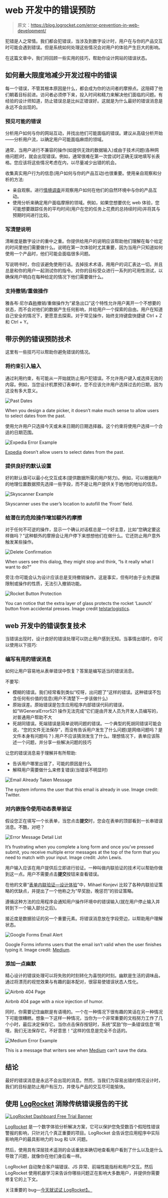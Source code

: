 # web 开发中的错误预防

> 原文：<https://blog.logrocket.com/error-prevention-in-web-development/>

犯错是人之常情。我们都会犯错误，当涉及到数字设计时，用户在与你的产品交互时可能会遇到错误。但是系统如何处理这些情况会对用户的体验产生巨大的影响。

在这篇文章中，我们将回顾一些实用的技巧，帮助你设计网站的错误状态。

## 如何最大限度地减少开发过程中的错误

每一个错误，不管其根本原因是什么，都会成为你的访问者的摩擦点。这阻碍了他们朝着目标前进。访问者必须停下来，投入时间和精力来解决他们面临的问题。有经验的设计师知道，防止错误总是比纠正错误好。这就是为什么最好的错误消息是永远不会出现的。

### 预见可能的错误

分析用户如何与你的网站互动，并找出他们可能面临的错误。建议从高级分析开始——分析用户流，以确定用户可能面临麻烦的领域。

通常，当用户进行不兼容的操作(如提供无效的数据输入)或由于技术问题(各种网络问题)时，就会出现错误。例如，通常很难在第一次尝试时正确无误地填写长表格。您应该将这些情况考虑在内，以尽量减少出错的机会。

收集真实用户行为的信息(用户如何与你的产品互动)也很重要。使用亲自观察和分析的方法:

*   亲自观察。进行[情境调查](https://www.nngroup.com/articles/contextual-inquiry/)并观察用户如何在他们的自然环境中与你的产品互动。
*   使用分析来确定用户面临摩擦的领域。例如，如果您想要优化 web 体验，您可能想要跟踪任务的平均时间(用户在您的任务上花费的总持续时间)并将其与预期时间进行比较。

### 写清楚说明

清晰度是数字设计的重中之重。你提供给用户的说明应该帮助他们理解在每个给定的时间里他们需要做什么。说明在第一次体验时尤其重要，因为当用户只知道如何使用一个产品时，他们可能会面临很多问题。

写说明书时，你应该避免使用行话。去掉技术术语，用用户的词汇表达一切。并且总是和你的用户一起测试你的指令。对你的目标受众进行一系列的可用性测试，以确保用户明白在每种给定的情况下他们需要做什么。

### 支持撤销/重做操作

雅各布·尼尔森[称](https://www.nngroup.com/articles/ten-usability-heuristics/)撤销/重做操作为“紧急出口”这个特性允许用户离开一个不想要的状态，而不会对他们的数据产生任何影响，并给用户一个探索的自由。用户在知道自己安全的情况下，更愿意去探索。对于常见操作，始终支持键盘快捷键 Ctrl + Z 和 Ctrl + Y。

## 带示例的错误预防技术

这里有一些技巧可以帮助你避免错误的情况。

### 将约束引入输入

通过利用约束，有可能从一开始就防止用户犯错误。不允许用户键入或选择无效的内容。例如，当您设计机票预订表单时，您不应该允许用户选择过去的日期，因为这没有多大意义。

![Past Dates](img/977288a369321f2588d138fc02b10fe0.png)

When you design a date picker, it doesn’t make much sense to allow users to select dates from the past.

使用允许用户只选择今天或未来日期的日期选择器。这个约束将使用户选择一个合适的日期范围。

![Expedia Error Example](img/7ee96d53119a4d226f92fe9c5414b2c7.png)

[Expedia](https://www.expedia.com) doesn’t allow users to select dates from the past.

### 提供良好的默认设置

好的默认值可以最小化交互成本(提供数据所需的用户努力)。例如，可以根据用户的地理位置数据预先选择一些字段，而不是让用户提供关于她/他的地址的信息。

![Skyscanner Example](img/79ca36753c34c88c5ef14d0cf20c56d5.png)

Skyscanner uses the user’s location to autofill the ‘From’ field.

### 给潜在的危险操作增加额外的摩擦

对于任何不可逆的操作，显示一个确认对话框总是一个好主意，比如“您确定要这样做吗？”这种额外的摩擦会让用户停下来想想他们在做什么。它还防止用户意外触发某些操作。

![Delete Confirmation](img/57999b4926438f256a46cd17ce1cb597.png)

When users see this dialog, they might stop and think, “Is it really what I want to do?”

旁注:你可能会认为设计应该总是支持撤销操作。这是事实，但有时由于业务逻辑限制或操作的性质，无法引入撤销功能。

![Rocket Button Protection](img/495c8837ff0873734a67302ebbf8f441.png)

You can notice that the extra layer of glass protects the rocket ‘Launch’ button from accidental presses. Image credit [telstarlogistics](https://telstarlogistics.typepad.com/telstarlogistics/2010/10/how-to-launch-a-chinese-rocket-to-the-moon.html).

## web 开发中的错误恢复技术

当错误出现时，设计良好的错误处理可以防止用户感到无知。当事情出错时，你可以使用以下技巧:

### 编写有用的错误消息

如何让用户容易地从表单错误中恢复？答案是编写适当的错误消息。

不要写:

*   模糊的错误。我们经常看到类似“哎呀，出问题了”这样的错误。这种错误不包含任何有价值的信息(用户不清楚下一步该做什么)
*   原始误差。原始错误是包含应用程序内部错误代码的错误，如“WGeneralError521 操作无法完成”它们是由开发人员为开发人员编写的，对普通用户帮助不大
*   死胡同错误。死端错误是简单说明问题的错误。一个典型的死胡同错误可能会说，“您的文件无法保存”，而没有告诉用户发生了什么问题(是网络问题吗？是文件本身有问题吗？).用户不应该猜测发生了什么。理想情况下，表单应该陈述一个问题，并分享一些解决问题的技巧

让您的错误消息易于理解并有所帮助:

*   告诉用户哪里出错了，可能的原因是什么
*   解释用户需要做什么来修复错误(当错误不明显时)

![Email Already Taken Message](img/af237bd20857ec87859d86a3764221d8.png)

The system informs the user that this email is already in use. Image credit: Twitter.

### 对内嵌指令使用动态表单验证

假设您正在填写一个长表单，当您点击**提交**时，您会在表单的顶部看到一长串错误消息。不酷，对吧？

![Error Message Detail List](img/ab3c571c0fdafbf76118c8e91ac8ce91.png)

It’s frustrating when you complete a long form and once you’ve pressed submit, you receive multiple error messages at the top of the form that you need to match with your input. Image credit: John Lewis.

用户输入应该在用户提供后立即进行验证。一种叫做内联验证的技术可以帮助你做到这一点。用户不需要点击**提交**按钮来查看错误。

在他的文章“[表单内联验证—设计体验](https://medium.com/wdstack/inline-validation-in-forms-designing-the-experience-123fb34088ce#.fl86493cl)”中，Mihael Konjevi 比较了各种内联验证策略的优缺点，并提出了一个他称之为“早奖励，晚惩罚”的验证策略。

遵循这种方法的应用程序会通知用户操作环境中的错误输入(就在用户停止输入并转到下一个输入部分之后)。

接近度是数据验证的另一个重要元素。将错误消息放在字段旁边，以帮助用户理解状态。

![Google Forms Email Alert](img/2fca62ded85140b3fce90bff3810f41b.png)

Google Forms informs users that the email isn’t valid when the user finishes typing it. Image credit: [Medium](https://medium.com/wdstack/inline-validation-in-forms-designing-the-experience-123fb34088ce#.fl86493cl).

### 添加一点幽默

精心设计的错误处理可以将失败的时刻转化为喜悦的时刻。幽默是生活的调味品，通过将漂亮的视觉效果与有趣的副本配对，很容易使错误状态人性化。

![Airbnb 404 Page](img/6d6f3c03b04de57d75e9c5b1c58d566f.png)

Airbnb 404 page with a nice injection of humor.

同时，你需要记住幽默是有语境的。一个在一种情况下很有趣的笑话在另一种情况下可能很糟糕。想象一下这样一种情况，当你为一个非常重要的文档努力工作了几个小时，最后决定保存它。当你点击保存按钮时，系统“奖励”你一条错误信息“啊哦，我们无法保存它。不好意思！”这样的信息是完全不合适的。

![Medium Error Example](img/de6d61f39f8b6ff23756c69badaa617e.png)

This is a message that writers see when [Medium](https://medium.com/) can’t save the data.

## 结论

最好的错误消息是永远不会出现的消息。然而，当我们为容易出错的情况设计时，我们的目标是防止用户有压力，并使与产品的交互尽可能愉快。

## 使用 [LogRocket](https://lp.logrocket.com/blg/signup) 消除传统错误报告的干扰

[![LogRocket Dashboard Free Trial Banner](img/d6f5a5dd739296c1dd7aab3d5e77eeb9.png)](https://lp.logrocket.com/blg/signup)

[LogRocket](https://lp.logrocket.com/blg/signup) 是一个数字体验分析解决方案，它可以保护您免受数百个假阳性错误警报的影响，只针对几个真正重要的项目。LogRocket 会告诉您应用程序中实际影响用户的最具影响力的 bug 和 UX 问题。

然后，使用具有深层技术遥测的会话重放来确切地查看用户看到了什么以及是什么导致了问题，就像你在他们身后看一样。

LogRocket 自动聚合客户端错误、JS 异常、前端性能指标和用户交互。然后 LogRocket 使用机器学习来告诉你哪些问题正在影响大多数用户，并提供你需要修复它的上下文。

关注重要的 bug—[今天就试试 LogRocket】。](https://lp.logrocket.com/blg/signup-issue-free)